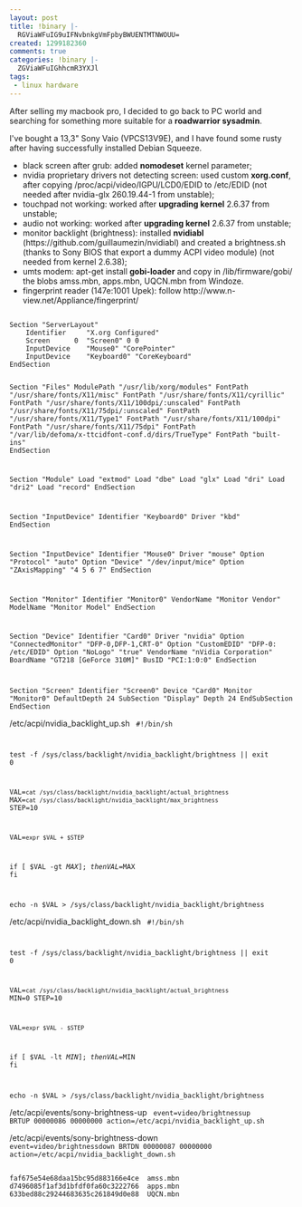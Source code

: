 ```yaml
---
layout: post
title: !binary |-
  RGViaWFuIG9uIFNvbnkgVmFpbyBWUENTMTNWOUU=
created: 1299182360
comments: true
categories: !binary |-
  ZGViaWFuIGhhcmR3YXJl
tags:
 - linux hardware
---
```

After selling my macbook pro, I decided to go back to PC world and searching for something more suitable for a <strong>roadwarrior sysadmin</strong>.

I've bought a 13,3" Sony Vaio (VPCS13V9E), and I have found some rusty after having successfully installed Debian Squeeze.
<!--break-->
<ul>
  <li>black screen after grub: added <strong>nomodeset</strong> kernel parameter;</li>
  <li>nvidia proprietary drivers not detecting screen: used custom <strong>xorg.conf</strong>, after copying /proc/acpi/video/IGPU/LCD0/EDID to /etc/EDID (not needed after nvidia-glx 260.19.44-1 from unstable);</li>
  <li>touchpad not working: worked after <strong>upgrading kernel</strong> 2.6.37 from unstable;</li>
  <li>audio not working: worked after <strong>upgrading kernel</strong> 2.6.37 from unstable;</li>
  <li>monitor backlight (brightness): installed <strong>nvidiabl</strong> (https://github.com/guillaumezin/nvidiabl) and created a brightness.sh (thanks to Sony BIOS that export a dummy ACPI video module) (not needed from kernel 2.6.38);</li>
  <li>umts modem: apt-get install <strong>gobi-loader</strong> and copy in /lib/firmware/gobi/ the blobs amss.mbn, apps.mbn, UQCN.mbn from Windoze.</li>
  <li>fingerprint reader (147e:1001 Upek): follow http://www.n-view.net/Appliance/fingerprint/</li>
</ul>

<code>
Section "ServerLayout"
	Identifier     "X.org Configured"
	Screen      0  "Screen0" 0 0
	InputDevice    "Mouse0" "CorePointer"
	InputDevice    "Keyboard0" "CoreKeyboard"
EndSection

Section "Files"
	ModulePath   "/usr/lib/xorg/modules"
	FontPath     "/usr/share/fonts/X11/misc"
	FontPath     "/usr/share/fonts/X11/cyrillic"
	FontPath     "/usr/share/fonts/X11/100dpi/:unscaled"
	FontPath     "/usr/share/fonts/X11/75dpi/:unscaled"
	FontPath     "/usr/share/fonts/X11/Type1"
	FontPath     "/usr/share/fonts/X11/100dpi"
	FontPath     "/usr/share/fonts/X11/75dpi"
	FontPath     "/var/lib/defoma/x-ttcidfont-conf.d/dirs/TrueType"
	FontPath     "built-ins"
EndSection

Section "Module"
	Load  "extmod"
	Load  "dbe"
	Load  "glx"
	Load  "dri"
	Load  "dri2"
	Load  "record"
EndSection

Section "InputDevice"
	Identifier  "Keyboard0"
	Driver      "kbd"
EndSection

Section "InputDevice"
	Identifier  "Mouse0"
	Driver      "mouse"
	Option	    "Protocol" "auto"
	Option	    "Device" "/dev/input/mice"
	Option	    "ZAxisMapping" "4 5 6 7"
EndSection

Section "Monitor"
	Identifier   "Monitor0"
	VendorName   "Monitor Vendor"
	ModelName    "Monitor Model"
EndSection

Section "Device"
	Identifier  "Card0"
	Driver      "nvidia"
	Option "ConnectedMonitor" "DFP-0,DFP-1,CRT-0"
	Option "CustomEDID" "DFP-0: /etc/EDID"
	Option	"NoLogo" "true"
	VendorName  "nVidia Corporation"
	BoardName   "GT218 [GeForce 310M]"
	BusID       "PCI:1:0:0"
EndSection

Section "Screen"
	Identifier "Screen0"
	Device     "Card0"
	Monitor    "Monitor0"
	DefaultDepth    24
	SubSection "Display"
		Depth     24
	EndSubSection
EndSection
</code>


/etc/acpi/nvidia_backlight_up.sh
<code>
#!/bin/sh

test -f /sys/class/backlight/nvidia_backlight/brightness || exit 0

VAL=`cat /sys/class/backlight/nvidia_backlight/actual_brightness`
MAX=`cat /sys/class/backlight/nvidia_backlight/max_brightness`
STEP=10

VAL=`expr $VAL + $STEP`

if [ $VAL -gt $MAX ]; then
	VAL=$MAX
fi

echo -n $VAL > /sys/class/backlight/nvidia_backlight/brightness
</code>


/etc/acpi/nvidia_backlight_down.sh
<code>
#!/bin/sh

test -f /sys/class/backlight/nvidia_backlight/brightness || exit 0

VAL=`cat /sys/class/backlight/nvidia_backlight/actual_brightness`
MIN=0
STEP=10

VAL=`expr $VAL - $STEP`

if [ $VAL -lt $MIN ]; then
	VAL=$MIN
fi

echo -n $VAL > /sys/class/backlight/nvidia_backlight/brightness
</code>

/etc/acpi/events/sony-brightness-up
<code>
event=video/brightnessup BRTUP 00000086 00000000
action=/etc/acpi/nvidia_backlight_up.sh
</code>

/etc/acpi/events/sony-brightness-down
<code>
event=video/brightnessdown BRTDN 00000087 00000000
action=/etc/acpi/nvidia_backlight_down.sh
</code>

<code>
faf675e54e68daa15bc95d883166e4ce  amss.mbn
d7496085f1af3d1bfdf0fa60c3222766  apps.mbn
633bed88c29244683635c261849d0e88  UQCN.mbn
</code>

